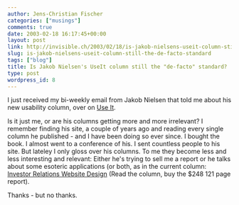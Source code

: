 ```yaml
---
author: Jens-Christian Fischer
categories: ["musings"]
comments: true
date: 2003-02-18 16:17:45+00:00
layout: post
link: http://invisible.ch/2003/02/18/is-jakob-nielsens-useit-column-still-the-de-facto-standard/
slug: is-jakob-nielsens-useit-column-still-the-de-facto-standard
tags: ["blog"]
title: Is Jakob Nielsen's UseIt column still the "de-facto" standard?
type: post
wordpress_id: 8
---
```


I just received my bi-weekly email from Jakob Nielsen that told me about his new usability column, over on [Use It](http://www.useit.com). 

Is it just me, or are his columns getting more and more irrelevant? I remember finding his site, a couple of years ago and reading every single column he published - and I have been doing so ever since. I bought the book. I almost went to a conference of his. I sent countless people to his site. But lateley I only gloss over his columns. To me they become less and less interesting and relevant: Either he's trying to sell me a report or he talks about some esoteric applications (or both, as in the current column: [Investor Relations Website Design](http://www.useit.com/alertbox/20030218.html) (Read the column, buy the $248 121 page report).

Thanks - but no thanks.
